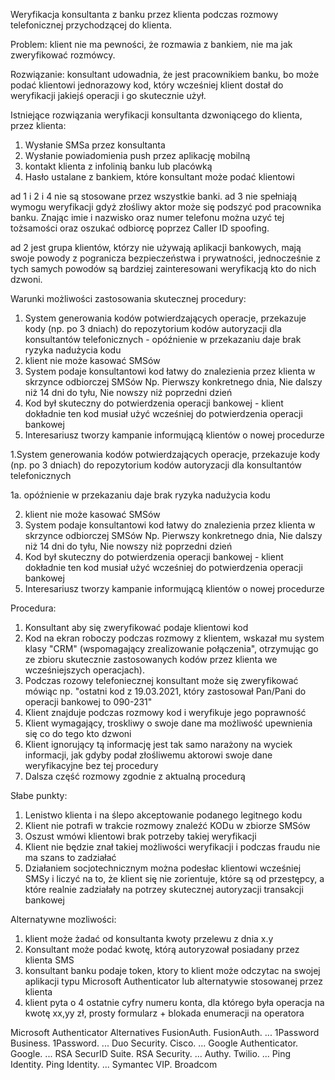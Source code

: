 Weryfikacja konsultanta z banku przez klienta podczas rozmowy telefonicznej przychodzącej do klienta.
 
 
Problem: klient nie ma pewności, że rozmawia z bankiem, nie ma jak zweryfikować rozmówcy.

Rozwiązanie: konsultant udowadnia, że jest pracownikiem banku, bo może podać klientowi jednorazowy kod, który wcześniej klient dostał do weryfikacji jakiejś operacji i go skutecznie użył.
 
Istniejące rozwiązania weryfikacji konsultanta dzwoniącego do klienta, przez klienta:
1.	Wysłanie SMSa przez konsultanta
2.	Wysłanie powiadomienia push przez aplikację mobilną
3.	kontakt klienta z infolinią banku lub placówką
4.	Hasło ustalane z bankiem, które konsultant może podać klientowi

ad 1 i 2 i 4 nie są stosowane przez wszystkie banki.
ad 3 nie spełniają wymogu weryfikacji gdyż złośliwy aktor może się podszyć pod pracownika banku. Znając imie i nazwisko oraz numer telefonu można uzyć tej tożsamości oraz oszukać odbiorcę poprzez Caller ID spoofing.

ad 2 jest grupa klientów, którzy nie używają aplikacji bankowych, mają swoje powody z pogranicza bezpieczeństwa i prywatności, jednocześnie z tych samych powodów są bardziej zainteresowani weryfikacją kto do nich dzwoni.

Warunki możliwości zastosowania skutecznej procedury: 

1. System generowania kodów potwierdzających operacje, przekazuje kody (np. po 3 dniach) do repozytorium kodów autoryzacji dla konsultantów telefonicznych - opóźnienie w przekazaniu daje brak ryzyka nadużycia kodu 
2. klient nie może kasować SMSów
3. System podaje konsultantowi kod łatwy do znalezienia przez klienta w skrzynce odbiorczej SMSów Np. Pierwszy konkretnego dnia, Nie dalszy niż 14 dni do tyłu, Nie nowszy niż poprzedni dzień 
4. Kod był skuteczny do potwierdzenia operacji bankowej - klient dokładnie ten kod musiał użyć wcześniej do potwierdzenia operacji bankowej 
5. Interesariusz tworzy kampanie informującą klientów o nowej procedurze



1.System generowania kodów potwierdzających operacje, przekazuje kody (np. po 3 dniach) do repozytorium kodów autoryzacji dla konsultantów telefonicznych

1a. opóźnienie w przekazaniu daje brak ryzyka nadużycia kodu

2. klient nie może kasować SMSów 
3. System podaje konsultantowi kod łatwy do znalezienia przez klienta w skrzynce odbiorczej SMSów Np. Pierwszy konkretnego dnia, Nie dalszy niż 14 dni do tyłu, Nie nowszy niż poprzedni dzień 
4. Kod był skuteczny do potwierdzenia operacji bankowej - klient dokładnie ten kod musiał użyć wcześniej do potwierdzenia operacji bankowej 
5. Interesariusz tworzy kampanie informującą klientów o nowej procedurze



Procedura: 
1.	Konsultant aby się zweryfikować podaje klientowi kod 
2.	Kod na ekran roboczy podczas rozmowy z klientem, wskazał mu system klasy "CRM" (wspomagający zrealizowanie połączenia", otrzymując go ze zbioru skutecznie zastosowanych kodów przez klienta we wcześniejszych operacjach).
3. Podczas rozowy telefoniecznej konsultant może się zweryfikować mówiąc np. "ostatni kod z 19.03.2021, który zastosował Pan/Pani do operacji bankowej to 090-231"
4. Klient znajduje podczas rozmowy kod i weryfikuje jego poprawność
5. Klient wymagający, troskliwy o swoje dane ma możliwość upewnienia się co do tego kto dzwoni
6. Klient ignorujący tą informację jest tak samo narażony na wyciek informacji, jak gdyby podał złośliwemu aktorowi swoje dane weryfikacyjne bez tej procedury
7.	Dalsza część rozmowy zgodnie z aktualną procedurą
 
 
Słabe punkty:
1.	Lenistwo klienta i na ślepo akceptowanie podanego legitnego kodu
2.	Klient nie potrafi w trakcie rozmowy znaleźć KODu w zbiorze SMSów
3.	Oszust wmówi klientowi brak potrzeby takiej weryfikacji
4.	Klient nie będzie znał takiej możliwości weryfikacji i podczas fraudu nie ma szans to zadziałać
5.	Działaniem socjotechnicznym można podesłac klientowi wcześniej SMSy i liczyć na to, że klient się nie zorientuje, które są od przestępcy, a które realnie zadziałały na potrzey skutecznej autoryzacji transakcji bankowej

Alternatywne mozliwości:
1. klient może żadać od konsultanta kwoty przelewu z dnia x.y
2. Konsultant może podać kwotę, którą autoryzował posiadany przez klienta SMS
3. konsultant banku podaje token, ktory to klient może odczytac na swojej aplikacji typu Microsoft Authenticator lub alternatywie stosowanej przez klienta
4. klient pyta o 4 ostatnie cyfry numeru konta, dla którego była operacja na kwotę xx,yy zł, prosty formularz <numer operacji> <data> + blokada enumeracji na operatora
 



Microsoft Authenticator Alternatives
FusionAuth. FusionAuth. ...
1Password Business. 1Password. ...
Duo Security. Cisco. ...
Google Authenticator. Google. ...
RSA SecurID Suite. RSA Security. ...
Authy. Twilio. ...
Ping Identity. Ping Identity. ...
Symantec VIP. Broadcom


